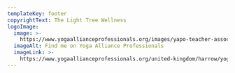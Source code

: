 ```yaml
---
templateKey: footer
copyrightText: The Light Tree Wellness
logoImage:
  image: >-
    https://www.yogaallianceprofessionals.org/images/yapo-teacher-associate-1.png
  imageAlt: Find me on Yoga Alliance Professionals
  imageLink: >-
    https://www.yogaallianceprofessionals.org/united-kingdom/harrow/yoga-teacher/jessica-gibbs?from=badge
---
```


